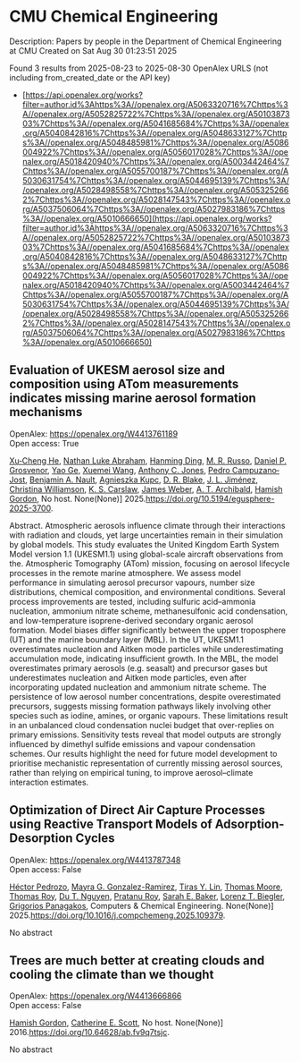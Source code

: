 # CMU Chemical Engineering
Description: Papers by people in the Department of Chemical Engineering at CMU
Created on Sat Aug 30 01:23:51 2025

Found 3 results from 2025-08-23 to 2025-08-30
OpenAlex URLS (not including from_created_date or the API key)
- [https://api.openalex.org/works?filter=author.id%3Ahttps%3A//openalex.org/A5063320716%7Chttps%3A//openalex.org/A5052825722%7Chttps%3A//openalex.org/A5010387303%7Chttps%3A//openalex.org/A5041685684%7Chttps%3A//openalex.org/A5040842816%7Chttps%3A//openalex.org/A5048633127%7Chttps%3A//openalex.org/A5048485981%7Chttps%3A//openalex.org/A5086004922%7Chttps%3A//openalex.org/A5056017028%7Chttps%3A//openalex.org/A5018420940%7Chttps%3A//openalex.org/A5003442464%7Chttps%3A//openalex.org/A5055700187%7Chttps%3A//openalex.org/A5030631754%7Chttps%3A//openalex.org/A5044695139%7Chttps%3A//openalex.org/A5028498558%7Chttps%3A//openalex.org/A5053252662%7Chttps%3A//openalex.org/A5028147543%7Chttps%3A//openalex.org/A5037506064%7Chttps%3A//openalex.org/A5027983186%7Chttps%3A//openalex.org/A5010666650](https://api.openalex.org/works?filter=author.id%3Ahttps%3A//openalex.org/A5063320716%7Chttps%3A//openalex.org/A5052825722%7Chttps%3A//openalex.org/A5010387303%7Chttps%3A//openalex.org/A5041685684%7Chttps%3A//openalex.org/A5040842816%7Chttps%3A//openalex.org/A5048633127%7Chttps%3A//openalex.org/A5048485981%7Chttps%3A//openalex.org/A5086004922%7Chttps%3A//openalex.org/A5056017028%7Chttps%3A//openalex.org/A5018420940%7Chttps%3A//openalex.org/A5003442464%7Chttps%3A//openalex.org/A5055700187%7Chttps%3A//openalex.org/A5030631754%7Chttps%3A//openalex.org/A5044695139%7Chttps%3A//openalex.org/A5028498558%7Chttps%3A//openalex.org/A5053252662%7Chttps%3A//openalex.org/A5028147543%7Chttps%3A//openalex.org/A5037506064%7Chttps%3A//openalex.org/A5027983186%7Chttps%3A//openalex.org/A5010666650)

## Evaluation of UKESM aerosol size and composition using ATom measurements indicates missing marine aerosol formation mechanisms   

OpenAlex: https://openalex.org/W4413761189    
Open access: True
    
[Xu‐Cheng He](https://openalex.org/A5043129752), [Nathan Luke Abraham](https://openalex.org/A5078321071), [Hanming Ding](https://openalex.org/A5028462074), [M. R. Russo](https://openalex.org/A5039808740), [Daniel P. Grosvenor](https://openalex.org/A5028113214), [Yao Ge](https://openalex.org/A5046345910), [Xuemei Wang](https://openalex.org/A5100390606), [Anthony C. Jones](https://openalex.org/A5025245146), [Pedro Campuzano‐Jost](https://openalex.org/A5025491485), [Benjamin A. Nault](https://openalex.org/A5005329534), [Agnieszka Kupc](https://openalex.org/A5023718996), [D. R. Blake](https://openalex.org/A5046694694), [J. L. Jiménez](https://openalex.org/A5081595136), [Christina Williamson](https://openalex.org/A5088165219), [K. S. Carslaw](https://openalex.org/A5061310552), [James Weber](https://openalex.org/A5045012555), [A. T. Archibald](https://openalex.org/A5042559521), [Hamish Gordon](https://openalex.org/A5086004922), No host. None(None)] 2025.https://doi.org/10.5194/egusphere-2025-3700.
    
Abstract. Atmospheric aerosols influence climate through their interactions with radiation and clouds, yet large uncertainties remain in their simulation by global models. This study evaluates the United Kingdom Earth System Model version 1.1 (UKESM1.1) using global-scale aircraft observations from the. Atmospheric Tomography (ATom) mission, focusing on aerosol lifecycle processes in the remote marine atmosphere. We assess model performance in simulating aerosol precursor vapours, number size distributions, chemical composition, and environmental conditions. Several process improvements are tested, including sulfuric acid–ammonia nucleation, ammonium nitrate scheme, methanesulfonic acid condensation, and low-temperature isoprene-derived secondary organic aerosol formation. Model biases differ significantly between the upper troposphere (UT) and the marine boundary layer (MBL). In the UT, UKESM1.1 overestimates nucleation and Aitken mode particles while underestimating accumulation mode, indicating insufficient growth. In the MBL, the model overestimates primary aerosols (e.g. seasalt) and precursor gases but underestimates nucleation and Aitken mode particles, even after incorporating updated nucleation and ammonium nitrate scheme. The persistence of low aerosol number concentrations, despite overestimated precursors, suggests missing formation pathways likely involving other species such as iodine, amines, or organic vapours. These limitations result in an unbalanced cloud condensation nuclei budget that over-replies on primary emissions. Sensitivity tests reveal that model outputs are strongly influenced by dimethyl sulfide emissions and vapour condensation schemes. Our results highlight the need for future model development to prioritise mechanistic representation of currently missing aerosol sources, rather than relying on empirical tuning, to improve aerosol–climate interaction estimates.    

    

## Optimization of Direct Air Capture Processes using Reactive Transport Models of Adsorption-Desorption Cycles   

OpenAlex: https://openalex.org/W4413787348    
Open access: False
    
[Héctor Pedrozo](https://openalex.org/A5079899169), [Mayra G. Gonzalez-Ramirez](https://openalex.org/A5119461633), [Tiras Y. Lin](https://openalex.org/A5068663944), [Thomas Moore](https://openalex.org/A5061541871), [Thomas Roy](https://openalex.org/A5045383567), [Du T. Nguyen](https://openalex.org/A5073617416), [Pratanu Roy](https://openalex.org/A5001937976), [Sarah E. Baker](https://openalex.org/A5101188452), [Lorenz T. Biegler](https://openalex.org/A5052825722), [Grigorios Panagakos](https://openalex.org/A5028498558), Computers & Chemical Engineering. None(None)] 2025.https://doi.org/10.1016/j.compchemeng.2025.109379.
    
No abstract    

    

## Trees are much better at creating clouds and cooling the climate than we thought   

OpenAlex: https://openalex.org/W4413666866    
Open access: False
    
[Hamish Gordon](https://openalex.org/A5086004922), [Catherine E. Scott](https://openalex.org/A5018704667), No host. None(None)] 2016.https://doi.org/10.64628/ab.fv9q7tsjc.
    
No abstract    

    
